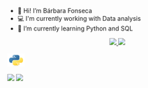 - 👋 Hi! I’m Bárbara Fonseca
- 💻 I'm currently working with Data analysis
- 🌱 I’m currently learning Python and SQL

 <div align="center">
  <a href="https://github.com/BarbaraDFonseca">
  <img height="180em" src="https://github-readme-stats.vercel.app/api?username=BarbaraDFonseca&show_icons=true&theme=midnight-purple&include_all_commits=true&count_private=true"/>
  <img height="180em" src="https://github-readme-stats.vercel.app/api/top-langs/?username=BarbaraDFonseca&layout=compact&langs_count=7&theme=midnight-purple"/>
</div>
  
  <div style="display: inline_block"><br>
  <img align="center" alt="Python" height="30" width="40" src="https://raw.githubusercontent.com/devicons/devicon/master/icons/python/python-original.svg">
</div>
  
  <br>
  
<div> 
  <a href = "mailto:barbarafonseca95@gmail.com"><img src="https://img.shields.io/badge/-Gmail-%23333?style=for-the-badge&logo=gmail&logoColor=white" target="_blank"></a>
  <a href="https://www.linkedin.com/in/b%C3%A1rbara-rohr-decoth%C3%A9-fonseca-272b00128" target="_blank"><img src="https://img.shields.io/badge/-LinkedIn-%230077B5?style=for-the-badge&logo=linkedin&logoColor=white" target="_blank"></a> 
<div>
